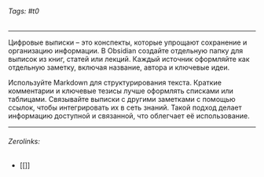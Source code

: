 ###### Tags:  #t0
___
Цифровые выписки – это конспекты, которые упрощают сохранение и организацию информации. В Obsidian создайте отдельную папку для выписок из книг, статей или лекций. Каждый источник оформляйте как отдельную заметку, включая название, автора и ключевые идеи.

Используйте Markdown для структурирования текста. Краткие комментарии и ключевые тезисы лучше оформлять списками или таблицами. Связывайте выписки с другими заметками с помощью ссылок, чтобы интегрировать их в сеть знаний. Такой подход делает информацию доступной и связанной, что облегчает её использование.
___
###### Zerolinks: 
- [[]]